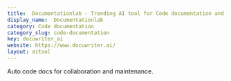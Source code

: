 ```yaml
---
title:  Documentationlab - Trending AI tool for Code documentation and best alternatives
display_name:  Documentationlab
category: Code documentation
category_slug: code-documentation
key: docuwriter_ai
website: https://www.docuwriter.ai/
layout: aitool
---
```


Auto code docs for collaboration and maintenance.
